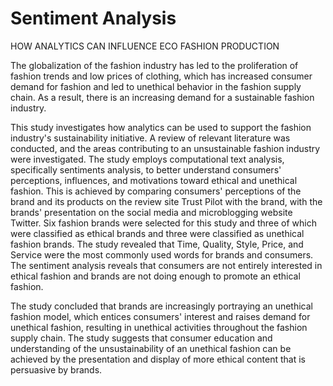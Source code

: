 # Sentiment Analysis

HOW ANALYTICS CAN INFLUENCE ECO FASHION PRODUCTION

The globalization of the fashion industry has led to the proliferation of fashion trends and low prices of clothing, which has increased consumer demand for fashion and led to unethical behavior in the fashion supply chain. As a result, there is an increasing demand for a sustainable fashion industry.

This study investigates how analytics can be used to support the fashion industry's sustainability initiative. A review of relevant literature was conducted, and the areas contributing to an unsustainable fashion industry were investigated. The study employs computational text analysis, specifically sentiments analysis, to better understand consumers' perceptions, influences, and motivations toward ethical and unethical fashion. This is achieved by comparing consumers' perceptions of the brand and its products on the review site Trust Pilot with the brand, with the brands' presentation on the social media and microblogging website Twitter. Six fashion brands were selected for this study and three of which were classified as ethical brands and three were classified as unethical fashion brands. The study revealed that Time, Quality, Style, Price, and Service were the most commonly used words for brands and consumers. The sentiment analysis reveals that consumers are not entirely interested in ethical fashion and brands are not doing enough to promote an ethical fashion.

The study concluded that brands are increasingly portraying an unethical fashion model, which entices consumers' interest and raises demand for unethical fashion, resulting in unethical activities throughout the fashion supply chain. The study suggests that consumer education and understanding of the unsustainability of an unethical fashion can be achieved by the presentation and display of more ethical content that is persuasive by brands.

